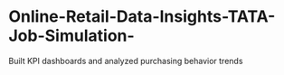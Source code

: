 # Online-Retail-Data-Insights-TATA-Job-Simulation-
Built KPI dashboards and analyzed purchasing behavior trends
